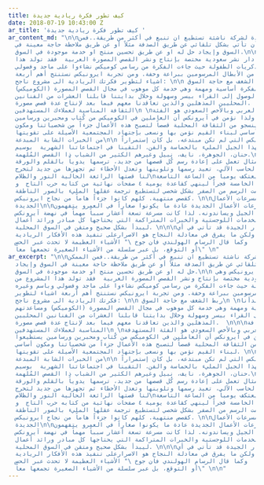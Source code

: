 ```yaml
---
title: كيف تطور فكرة ريادية جديدة
date: 2018-07-19 10:43:00 Z
ar_title: 'كيف تطور فكرة ريادية جديدة '
ar_content_md: "\n\nالفكرة الجيدة لشركة ناشئة تستطيع ان تنبع في أكثر من طريقة..فمن
  الممكن أن تأتي بشكل تلقائي عن طريق الصدفة مثلاً أو عن طريق ملاحظة حاجة معينة في
  السوق وإيجاد حل له او عن طريق تحسين منتج او خدمة موجودة في السوق.\n\n أما في حالة
  ايرونيكس وهي دار نشر سعودية مختصة بإنتاج ونشر القصص المصورة العربية  فقد تولد هذا
  المشروع من ذكريات الطفولة حيث جاءت الفكرة من رسامي كوميكس نشاءوا على ماجد وفضولي
  وباسم وغيره من الأبطال المرسومين ببراعة وخفة. ومن تجربة ايرونيكس نستنتج أهم أربعة
  اشياء لتطوير فكرتك الريادية الى مشروع ناجح: \n\n ربط الشغف مع حاجة السوق\n \nفي
  آيرونكس بدأنا بفكرة أساسية ومهمة وهي خدمة كل موهوب في مجال القصص المصورة (الكوميكس)
  ومساعدتهم على الوصول إلى القراء بيسر وسهولة وخلال بدايتنا قابلنا العشرات من الفنانين
  المحليين المذهلين والذين تعاقدنا معهم فيما بعد لإنتاج عدة قصص مصورة.  \n\n\nاستخدام
  الثقافة المناسبة لعملاءك المستهدفين\n \nكان الشباب العربي وبالأخص السعودي هو الفئة
  المستهدفة لكتبنا ولذا نؤمن في آيرونكس أن العاملين في الكوميكس من كُتاب ومحبرين ورسامين
  يستطيعوا ان ينسجو من الثقافة المحلية قصصاً لتصبح هذه الأعمال جزءاً من شخصياتنا ومكون
  أساسي لبناء القيم نؤمن بها ونسعى بإجتهاد المجتمعية الأصيلة على تقويتها. \n\nالإستفادة
  من الخبرات الشابة المبدعة\n\n من خلال فكرة آيرونكس التي لم تكن مبتدعه، بل كان إستمراراً
  طبيعياً لهذا الجيل المليء بالحماسة والفن. التقينا في اجتماعاتنا الشهرية  بوسيم،
  حنان، الجوهرة، نايف، نبيل وغيرهم الكثير من الشباب ذا القصص المُلهمة.\n\nحنان على
  سبيل المثال تعمل على إعادة رسم كُل قصصها من جديد، ترسمها يدوياً بالقلم والورقة،
  تنقلها إلى الحاسب الآلي، تعيد رسمها وتلوينها وتعدل الأخطاء ثم تجهزها من جديد لتخرج
  لنا قصتها الرائعة الحالية النور والظلام\nوسيم الذي يعتكف يومياً من الساعة التاسعة
  ليلاً حتى الخامسة فجراً لينهي كقاعدة يومية ٤ صفحات نهائية من كتابه حرب التاج  و
  الجوهرة التي تعلمت الرسم من الصفر بشكل شخصي لتستطيع ترجمة عقلها المليء بالصور الناطقة
  كقصص منتهية. كلهم كانوا جزءاً هاماً من نجاح ايرونيكس. \n\nالإستعانة بمسرعات الأعمال
  الجديدة\n\nالقائمين على مسرعات الأعمال الجديدة عادة ما يكونوا صغاراً في العمرو يتفهمون
  إحتياجات هذا الجيل ويساندونه. لذا كانت مسرعة تسعة أعشار سبباً مهماً في نهضة آيرونكس
  ودعمها عبر الخدمات اللوجستية والخبرات المتراكمة التي يحتاجها كل مبادر ورائد أعمال
  ليبدأ بشكل صحيح ومتقن في السوق المحلية. \n\n\nأخيراً الأفكار الجيدة قد تأتي في أي
  وقت ولأي شخص ولكن ما يفرق في معادلة النجاح هو الاصرارعلى تنفيذ هذه الأفكار الريادية
  و تطويرها.  وكما قال الرسام الهولندي فان جوخ \" الأشياء العظيمة لا تحدث عبر الحس
  أو التوقع، بل عبر سلسلة من الأشياء الصغيرة تجمعها معاً\" \n"
ar_excerpt: "\n\nالفكرة الجيدة لشركة ناشئة تستطيع ان تنبع في أكثر من طريقة..فمن الممكن
  أن تأتي بشكل تلقائي عن طريق الصدفة مثلاً أو عن طريق ملاحظة حاجة معينة في السوق وإيجاد
  حل له او عن طريق تحسين منتج او خدمة موجودة في السوق.\n\n أما في حالة ايرونيكس وهي
  دار نشر سعودية مختصة بإنتاج ونشر القصص المصورة العربية  فقد تولد هذا المشروع من
  ذكريات الطفولة حيث جاءت الفكرة من رسامي كوميكس نشاءوا على ماجد وفضولي وباسم وغيره
  من الأبطال المرسومين ببراعة وخفة. ومن تجربة ايرونيكس نستنتج أهم أربعة اشياء لتطوير
  فكرتك الريادية الى مشروع ناجح: \n\n ربط الشغف مع حاجة السوق\n \nفي آيرونكس بدأنا
  بفكرة أساسية ومهمة وهي خدمة كل موهوب في مجال القصص المصورة (الكوميكس) ومساعدتهم
  على الوصول إلى القراء بيسر وسهولة وخلال بدايتنا قابلنا العشرات من الفنانين المحليين
  المذهلين والذين تعاقدنا معهم فيما بعد لإنتاج عدة قصص مصورة.  \n\n\nاستخدام الثقافة
  المناسبة لعملاءك المستهدفين\n \nكان الشباب العربي وبالأخص السعودي هو الفئة المستهدفة
  لكتبنا ولذا نؤمن في آيرونكس أن العاملين في الكوميكس من كُتاب ومحبرين ورسامين يستطيعوا
  ان ينسجو من الثقافة المحلية قصصاً لتصبح هذه الأعمال جزءاً من شخصياتنا ومكون أساسي
  لبناء القيم نؤمن بها ونسعى بإجتهاد المجتمعية الأصيلة على تقويتها. \n\nالإستفادة
  من الخبرات الشابة المبدعة\n\n من خلال فكرة آيرونكس التي لم تكن مبتدعه، بل كان إستمراراً
  طبيعياً لهذا الجيل المليء بالحماسة والفن. التقينا في اجتماعاتنا الشهرية  بوسيم،
  حنان، الجوهرة، نايف، نبيل وغيرهم الكثير من الشباب ذا القصص المُلهمة.\n\nحنان على
  سبيل المثال تعمل على إعادة رسم كُل قصصها من جديد، ترسمها يدوياً بالقلم والورقة،
  تنقلها إلى الحاسب الآلي، تعيد رسمها وتلوينها وتعدل الأخطاء ثم تجهزها من جديد لتخرج
  لنا قصتها الرائعة الحالية النور والظلام\nوسيم الذي يعتكف يومياً من الساعة التاسعة
  ليلاً حتى الخامسة فجراً لينهي كقاعدة يومية ٤ صفحات نهائية من كتابه حرب التاج  و
  الجوهرة التي تعلمت الرسم من الصفر بشكل شخصي لتستطيع ترجمة عقلها المليء بالصور الناطقة
  كقصص منتهية. كلهم كانوا جزءاً هاماً من نجاح ايرونيكس. \n\nالإستعانة بمسرعات الأعمال
  الجديدة\n\nالقائمين على مسرعات الأعمال الجديدة عادة ما يكونوا صغاراً في العمرو يتفهمون
  إحتياجات هذا الجيل ويساندونه. لذا كانت مسرعة تسعة أعشار سبباً مهماً في نهضة آيرونكس
  ودعمها عبر الخدمات اللوجستية والخبرات المتراكمة التي يحتاجها كل مبادر ورائد أعمال
  ليبدأ بشكل صحيح ومتقن في السوق المحلية. \n\n\nأخيراً الأفكار الجيدة قد تأتي في أي
  وقت ولأي شخص ولكن ما يفرق في معادلة النجاح هو الاصرارعلى تنفيذ هذه الأفكار الريادية
  و تطويرها.  وكما قال الرسام الهولندي فان جوخ \" الأشياء العظيمة لا تحدث عبر الحس
  أو التوقع، بل عبر سلسلة من الأشياء الصغيرة تجمعها معاً\" \n\n"
---
```


